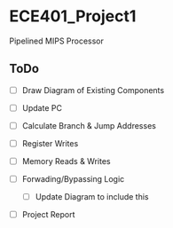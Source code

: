 # ECE401_Project1
Pipelined MIPS Processor

## ToDo
- [ ] Draw Diagram of Existing Components
- [ ] Update PC
- [ ] Calculate Branch & Jump Addresses
- [ ] Register Writes
- [ ] Memory Reads & Writes
- [ ] Forwading/Bypassing Logic
	- [ ] Update Diagram to include this
- [ ] Project Report


